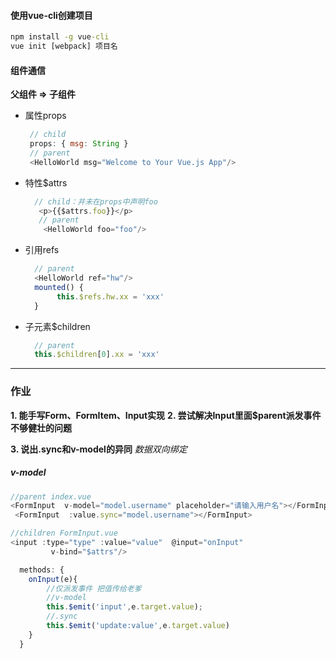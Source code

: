 
#### 使用vue-cli创建项目

```cmd
npm install -g vue-cli
vue init [webpack] 项目名
```
#### 组件通信

**父组件 => 子组件**
<!-- 
**这是加粗的文字**
*这是倾斜的文字*`
***这是斜体加粗的文字***
~~这是加删除线的文字~~ 
-->

- 属性props
   ```js
    // child 
    props: { msg: String } 
    // parent 
    <HelloWorld msg="Welcome to Your Vue.js App"/>
    ```

- 特性$attrs
  ```js
    // child：并未在props中声明foo
     <p>{{$attrs.foo}}</p> 
     // parent
      <HelloWorld foo="foo"/>
  ```
- 引用refs
  ```js
    // parent
    <HelloWorld ref="hw"/> 
    mounted() { 
         this.$refs.hw.xx = 'xxx' 
    }
  ```

- 子元素$children
  ```js
    // parent 
    this.$children[0].xx = 'xxx'
  ```
-----

  ### 作业
**1. 能手写Form、FormItem、Input实现**
**2. 尝试解决Input里面$parent派发事件不够健壮的问题**


**3. 说出.sync和v-model的异同**
*数据双向绑定*
##### v-model
```js
//parent index.vue
<FormInput  v-model="model.username" placeholder="请输入用户名"></FormInput>
 <FormInput  :value.sync="model.username"></FormInput>
```

```js 
//children FormInput.vue
<input :type="type" :value="value"  @input="onInput"
         v-bind="$attrs"/>
```

```js        
  methods: {
    onInput(e){
        //仅派发事件 把值传给老爹
        //v-model
        this.$emit('input',e.target.value);
        //.sync
        this.$emit('update:value',e.target.value)
    }
  }

```
